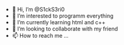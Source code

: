 - 👋 Hi, I’m @S1ckS3ri0
- 👀 I’m interested to programm everything
- 🌱 I’m currently learning html and c++
- 💞️ I’m looking to collaborate with my friend
- 📫 How to reach me ...

<!---
S1ckS3ri0/S1ckS3ri0 is a ✨ special ✨ repository because its `README.md` (this file) appears on your GitHub profile.
You can click the Preview link to take a look at your changes.
--->
